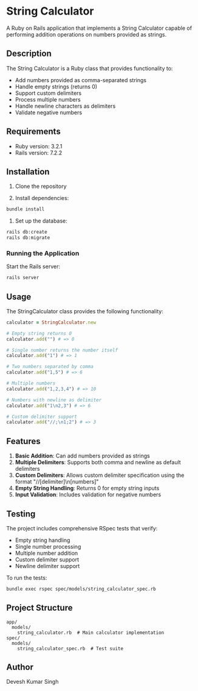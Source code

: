 # String Calculator

A Ruby on Rails application that implements a String Calculator capable of performing addition operations on numbers provided as strings.

## Description

The String Calculator is a Ruby class that provides functionality to:
- Add numbers provided as comma-separated strings
- Handle empty strings (returns 0)
- Support custom delimiters
- Process multiple numbers
- Handle newline characters as delimiters
- Validate negative numbers

## Requirements

* Ruby version: 3.2.1
* Rails version: 7.2.2

## Installation

1. Clone the repository

2. Install dependencies:

```bash
bundle install
```

1. Set up the database:

 ```bash
 rails db:create
 rails db:migrate
 ```

### Running the Application

Start the Rails server:

```bash
rails server
```

## Usage

The StringCalculator class provides the following functionality:

```ruby
calculator = StringCalculator.new

# Empty string returns 0
calculator.add("") # => 0

# Single number returns the number itself
calculator.add("1") # => 1

# Two numbers separated by comma
calculator.add("1,5") # => 6

# Multiple numbers
calculator.add("1,2,3,4") # => 10

# Numbers with newline as delimiter
calculator.add("1\n2,3") # => 6

# Custom delimiter support
calculator.add("//;\n1;2") # => 3
```

## Features

1. **Basic Addition**: Can add numbers provided as strings
2. **Multiple Delimiters**: Supports both comma and newline as default delimiters
3. **Custom Delimiters**: Allows custom delimiter specification using the format "//[delimiter]\n[numbers]"
4. **Empty String Handling**: Returns 0 for empty string inputs
5. **Input Validation**: Includes validation for negative numbers

## Testing

The project includes comprehensive RSpec tests that verify:
- Empty string handling
- Single number processing
- Multiple number addition
- Custom delimiter support
- Newline delimiter support

To run the tests:

```bash
bundle exec rspec spec/models/string_calculator_spec.rb
```

## Project Structure

```
app/
  models/
    string_calculator.rb  # Main calculator implementation
spec/
  models/
    string_calculator_spec.rb  # Test suite
```

## Author

Devesh Kumar Singh